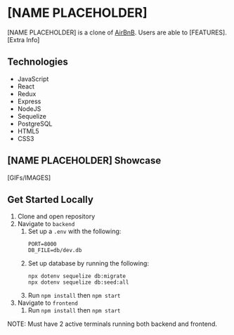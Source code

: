 # [NAME PLACEHOLDER]

[NAME PLACEHOLDER] is a clone of [AirBnB](https://www.airbnb.com/). Users are able to [FEATURES]. [Extra Info]

## Technologies
- JavaScript
- React
- Redux
- Express
- NodeJS
- Sequelize
- PostgreSQL
- HTML5
- CSS3
## [NAME PLACEHOLDER] Showcase
[GIFs/IMAGES]
## Get Started Locally
1. Clone and open repository
2. Navigate to `backend`
   1. Set up a `.env` with the following:
      ```
      PORT=8000 
      DB_FILE=db/dev.db
      ```
   2. Set up database by running the following:
      ```
      npx dotenv sequelize db:migrate
      npx dotenv sequelize db:seed:all
      ```  
   3. Run `npm install` then `npm start`
3. Navigate to `frontend`
   1. Run `npm install` then `npm start`

NOTE: Must have 2 active terminals running both backend and frontend.


